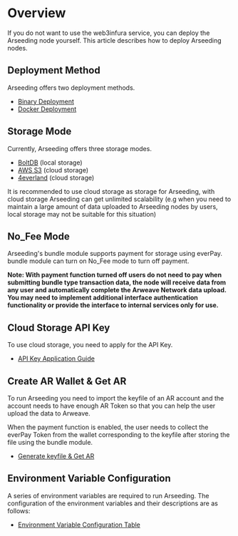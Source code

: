 # Overview

If you do not want to use the web3infura service, you can deploy the Arseeding node yourself. This article describes how to deploy Arseeding nodes.

## Deployment Method

Arseeding offers two deployment methods.

- [Binary Deployment](3.start.md#run-with-binary)
- [Docker Deployment](3.start.md#run-with-docker)

## Storage Mode

Currently, Arseeding offers three storage modes.

- [BoltDB](https://github.com/etcd-io/bbolt) (local storage)
- [AWS S3](https://aws.amazon.com/s3/) (cloud storage)
- [4everland](https://docs.4everland.org/hosting/) (cloud storage)

It is recommended to use cloud storage as storage for Arseeding, with cloud storage Arseeding can get unlimited scalability (e.g when you need to maintain a large amount of data uploaded to Arseeding nodes by users, local storage may not be suitable for this situation)

## No_Fee Mode

Arseeding's bundle module supports payment for storage using everPay. bundle module can turn on No_Fee mode to turn off payment.

**Note: With payment function turned off users do not need to pay when submitting bundle type transaction data, the node will receive data from any user and automatically complete the Arweave Network data upload. You may need to implement additional interface authentication functionality or provide the interface to internal services only for use.**

## Cloud Storage API Key

To use cloud storage, you need to apply for the API Key.

- [API Key Application Guide](../other/1.S3API%20Key.md)

## Create AR Wallet & Get AR

To run Arseeding you need to import the keyfile of an AR account and the account needs to have enough AR Token so that you can help the user upload the data to Arweave.

When the payment function is enabled, the user needs to collect the everPay Token from the wallet corresponding to the keyfile after storing the file using the bundle module.

- [Generate keyfile & Get AR](../other/2.getAR.md)

## Environment Variable Configuration

A series of environment variables are required to run Arseeding. The configuration of the environment variables and their descriptions are as follows:

- [Environment Variable Configuration Table](2.config.md)